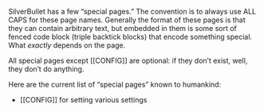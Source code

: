 SilverBullet has a few “special pages.” The convention is to always use ALL CAPS for these page names. Generally the format of these pages is that they can contain arbitrary text, but embedded in them is some sort of fenced code block (triple backtick blocks) that encode something special. What _exactly_ depends on the page.

All special pages except [[CONFIG]] are optional: if they don’t exist, well, they don’t do anything.

Here are the current list of “special pages” known to humankind:

* [[CONFIG]] for setting various settings
